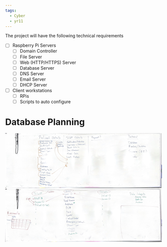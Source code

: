 ```yaml
---
tags:
  - Cyber
  - yr11
---
```

The project will have the following technical requirements

- [ ] Raspberry Pi Servers
	- [ ] Domain Controller
	- [ ] File Server
	- [ ] Web (HTTP/HTTPS) Server
	- [ ] Database Server
	- [ ] DNS Server
	- [ ] Email Server
	- [ ] DHCP Server
- [ ] Client workstations
	- [ ] RPis
	- [ ] Scripts to auto configure

# Database Planning

![2024S2-dbPlanning](Cyber/2%20-%20Network%20Administration%20and%20Security/Projects/BACTA/_images/2024S2-dbPlanning.jpg)
![Networking database plan](Cyber/2%20-%20Network%20Administration%20and%20Security/Projects/BACTA/_images/2024S2-dbPlanningNormalise.jpg)